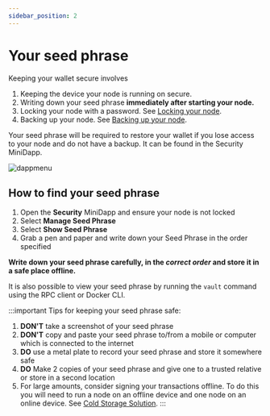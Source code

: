 ```yaml
---
sidebar_position: 2
---
```

# Your seed phrase

Keeping your wallet secure involves 

1. Keeping the device your node is running on secure.
2. Writing down your seed phrase **immediately after starting your node.**
3. Locking your node with a password. See [Locking your node](/docs/userguides/walletsecurity/lockingyourwallet).
4. Backing up your node. See [Backing up your node](/docs/userguides/walletsecurity/backingupyourwallet).

Your seed phrase will be required to restore your wallet if you lose access to your node and do not have a backup. It can be found in the Security MiniDapp.

![dappmenu](/img/app/security.png#width10)

## How to find your seed phrase

1. Open the **Security** MiniDapp and ensure your node is not locked
2. Select **Manage Seed Phrase** 
3. Select **Show Seed Phrase**
4. Grab a pen and paper and write down your Seed Phrase in the order specified  

**Write down your seed phrase carefully, in the _correct order_ and store it in a safe place offline.**

It is also possible to view your seed phrase by running the `vault` command using the RPC client or Docker CLI.

:::important Tips for keeping your seed phrase safe:
1. **DON'T** take a screenshot of your seed phrase 
2. **DON'T** copy and paste your seed phrase to/from a mobile or computer which is connected to the internet
3. **DO** use a metal plate to record your seed phrase and store it somewhere safe
5. **DO** Make 2 copies of your seed phrase and give one to a trusted relative or store in a second location
6. For large amounts, consider signing your transactions offline. To do this you will need to run a node on an offline device and one node on an online device. See [Cold Storage Solution](/docs/userguides/walletsecurity/coldstoragesetup).
:::
